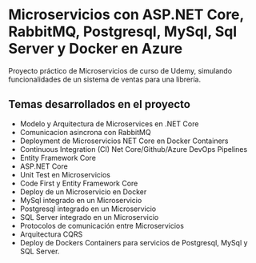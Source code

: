 # **Microservicios con ASP.NET Core, RabbitMQ, Postgresql, MySql, Sql Server y Docker en Azure**

Proyecto práctico de Microservicios de curso de Udemy, simulando funcionalidades de un sistema de ventas para una librería.

## **Temas desarrollados en el proyecto**

+ Modelo y Arquitectura de Microservices en .NET Core
+ Comunicacion asincrona con RabbitMQ
+ Deployment de Microservicios NET Core en Docker Containers
+ Continuous Integration (CI) Net Core/Github/Azure DevOps Pipelines
+ Entity Framework Core
+ ASP.NET Core
+ Unit Test en Microservicios
+ Code First y Entity Framework Core
+ Deploy de un Microservicio en Docker
+ MySql integrado en un Microservicio
+ Postgresql integrado en un Microservicio
+ SQL Server integrado en un Microservicio
+ Protocolos de comunicación entre Microservicios
+ Arquitectura CQRS
+ Deploy de Dockers Containers para servicios de Postgresql, MySql y SQL Server.
